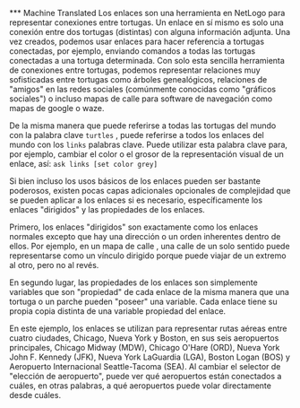 ﻿*** Machine Translated
Los enlaces son una herramienta en NetLogo para representar conexiones entre tortugas. Un enlace en sí mismo es solo una conexión entre dos tortugas (distintas) con alguna información adjunta. Una vez creados, podemos usar enlaces para hacer referencia a tortugas conectadas, por ejemplo, enviando comandos a todas las tortugas conectadas a una tortuga determinada. Con solo esta sencilla herramienta de conexiones entre tortugas, podemos representar relaciones muy sofisticadas entre tortugas como árboles genealógicos, relaciones de "amigos" en las redes sociales (comúnmente conocidas como "gráficos sociales") o incluso mapas de calle para software de navegación como mapas de google o waze.

De la misma manera que puede referirse a todas las tortugas del mundo con la palabra clave `turtles` , puede referirse a todos los enlaces del mundo con los `links` palabras clave. Puede utilizar esta palabra clave para, por ejemplo, cambiar el color o el grosor de la representación visual de un enlace, así: `ask links [set color grey]`

Si bien incluso los usos básicos de los enlaces pueden ser bastante poderosos, existen pocas capas adicionales opcionales de complejidad que se pueden aplicar a los enlaces si es necesario, específicamente los enlaces "dirigidos" y las propiedades de los enlaces.

Primero, los enlaces "dirigidos" son exactamente como los enlaces normales excepto que hay una dirección o un orden inherentes dentro de ellos. Por ejemplo, en un mapa de calle , una calle de un solo sentido puede representarse como un vínculo dirigido porque puede viajar de un extremo al otro, pero no al revés.

En segundo lugar, las propiedades de los enlaces son simplemente variables que son "propiedad" de cada enlace de la misma manera que una tortuga o un parche pueden "poseer" una variable. Cada enlace tiene su propia copia distinta de una variable propiedad del enlace.

En este ejemplo, los enlaces se utilizan para representar rutas aéreas entre cuatro ciudades, Chicago, Nueva York y Boston, en sus seis aeropuertos principales, Chicago Midway (MDW), Chicago O'Hare (ORD), Nueva York John F. Kennedy (JFK), Nueva York LaGuardia (LGA), Boston Logan (BOS) y Aeropuerto Internacional Seattle-Tacoma (SEA). Al cambiar el selector de "elección de aeropuerto", puede ver qué aeropuertos están conectados a cuáles, en otras palabras, a qué aeropuertos puede volar directamente desde cuáles.